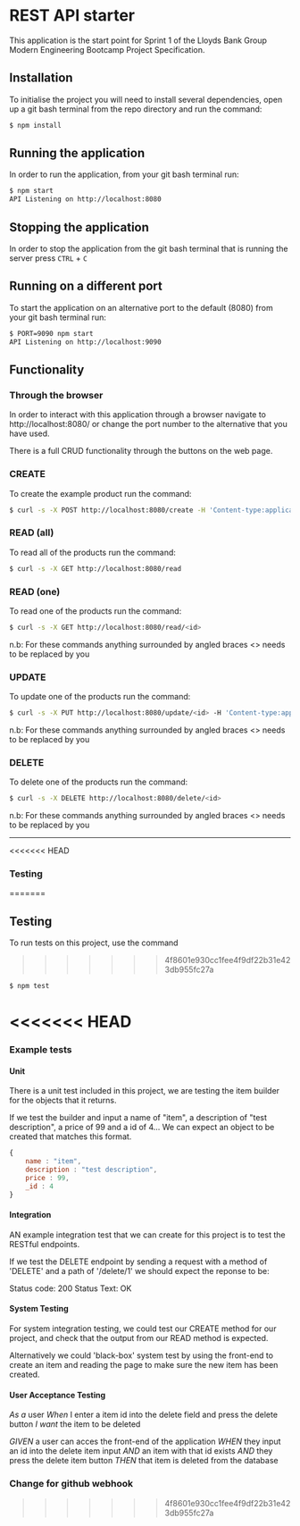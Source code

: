# REST API starter

This application is the start point for Sprint 1 of the Lloyds Bank Group Modern Engineering Bootcamp Project Specification.

## Installation

To initialise the project you will need to install several dependencies, open up a git bash terminal from the repo directory and run the command:

~~~ bash
$ npm install
~~~

## Running the application

In order to run the application, from your git bash terminal run:

~~~ bash
$ npm start
API Listening on http://localhost:8080
~~~

## Stopping the application

In order to stop the application from the git bash terminal that is running the server press ``CTRL`` + ``C``

## Running on a different port

To start the application on an alternative port to the default (8080) from your git bash terminal run:

~~~ bash
$ PORT=9090 npm start
API Listening on http://localhost:9090
~~~

## Functionality

### Through the browser

In order to interact with this application through a browser navigate to http://localhost:8080/ or change the port number to the alternative that you have used.

There is a full CRUD functionality through the buttons on the web page.

### CREATE

To create the example product run the command:

~~~ bash
$ curl -s -X POST http://localhost:8080/create -H 'Content-type:application/json' -d '{"name":"example product", "description":"this is an example", "price":9.99}'
~~~

### READ (all)

To read all of the products run the command:

~~~ bash
$ curl -s -X GET http://localhost:8080/read
~~~

### READ (one)

To read one of the products run the command:

~~~ bash
$ curl -s -X GET http://localhost:8080/read/<id>
~~~

n.b: For these commands anything surrounded by angled braces <> needs to be replaced by you

### UPDATE

To update one of the products run the command:

~~~ bash
$ curl -s -X PUT http://localhost:8080/update/<id> -H 'Content-type:application/json'  -d '{"name":"updated product", "description":"its brand new", "price":99.99}'
~~~

n.b: For these commands anything surrounded by angled braces <> needs to be replaced by you

### DELETE

To delete one of the products run the command:

~~~ bash
$ curl -s -X DELETE http://localhost:8080/delete/<id>
~~~

n.b: For these commands anything surrounded by angled braces <> needs to be replaced by you

---

<<<<<<< HEAD
### Testing
=======
## Testing

To run tests on this project, use the command
>>>>>>> 4f8601e930cc1fee4f9df22b31e423db955fc27a

~~~ bash
$ npm test
~~~
<<<<<<< HEAD
=======

### Example tests

#### Unit

There is a unit test included in this project, we are testing the item builder for the objects that it returns.

If we test the builder and input a name of "item", a description of "test description", a price of 99 and a id of 4... We can expect an object to be created that matches this format.

~~~ JavaScript
{
    name : "item",
    description : "test description",
    price : 99,
    _id : 4
}
~~~

#### Integration

AN example integration test that we can create for this project is to test the RESTful endpoints.

If we test the DELETE endpoint by sending a request with a method of 'DELETE' and a path of '/delete/1' we should expect the reponse to be:

Status code: 200 
Status Text: OK

#### System Testing

For system integration testing, we could test our CREATE method for our project, and check that the output from our READ method is expected.

Alternatively we could 'black-box' system test by using the front-end to create an item and reading the page to make sure the new item has been created.

#### User Acceptance Testing

*As a* user
*When* I enter a item id into the delete field and press the delete button
*I want* the item to be deleted

*GIVEN* a user can acces the front-end of the application
*WHEN* they input an id into the delete item input
*AND* an item with that id exists
*AND* they press the delete item button
*THEN* that item is deleted from the database

### Change for github webhook
>>>>>>> 4f8601e930cc1fee4f9df22b31e423db955fc27a
